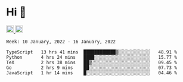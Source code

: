 # Hi 👋
<p align="left"> 
  <a href="http://twitter.com/yu1hpa">
    <img height="20" src="https://img.shields.io/twitter/follow/yu1hpa?label=Twitter&logo=twitter&style=flat" />
  <a href="https://github.com/yu1hpa">
    <img height="20" src="https://img.shields.io/github/followers/yu1hpa?label=follow&logo=github&style=flat" />
  </a>
</p>
  
<!--START_SECTION:waka-->
```text
Week: 10 January, 2022 - 16 January, 2022

TypeScript   13 hrs 41 mins  ████████████▒░░░░░░░░░░░░   48.91 % 
Python       4 hrs 24 mins   ████░░░░░░░░░░░░░░░░░░░░░   15.77 % 
TeX          2 hrs 38 mins   ██▒░░░░░░░░░░░░░░░░░░░░░░   09.45 % 
Go           2 hrs 9 mins    ██░░░░░░░░░░░░░░░░░░░░░░░   07.73 % 
JavaScript   1 hr 14 mins    █░░░░░░░░░░░░░░░░░░░░░░░░   04.46 % 
```
<!--END_SECTION:waka-->

